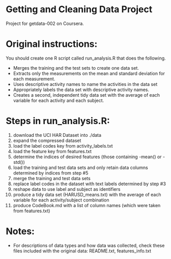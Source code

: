 Getting and Cleaning Data Project
===========
Project for getdata-002 on Coursera.

# Original instructions:
You should create one R script called run_analysis.R that does the following. 
* Merges the training and the test sets to create one data set.
* Extracts only the measurements on the mean and standard deviation for each measurement. 
* Uses descriptive activity names to name the activities in the data set
* Appropriately labels the data set with descriptive activity names. 
* Creates a second, independent tidy data set with the average of each variable for each activity and each subject. 

# Steps in run_analysis.R:
1. download the UCI HAR Dataset into ./data
2. expand the compressed dataset
3. load the label codes key from activity_labels.txt
4. load the feature key from features.txt
5. determine the indices of desired features (those containing -mean() or -std())
6. load the training and test data sets and only retain data columns determined by indices from step #5
7. merge the training and test data sets
8. replace label codes in the dataset with text labels determined by step #3
9. reshape data to use label and subject as identifiers
10. produce a tidy data set (HARUSD_means.txt) with the average of each variable for each activity/subject combination
11. produce CodeBook.md with a list of column names (which were taken from features.txt)

# Notes:
* For descriptions of data types and how data was collected, check these files included with the original data: README.txt, features_info.txt